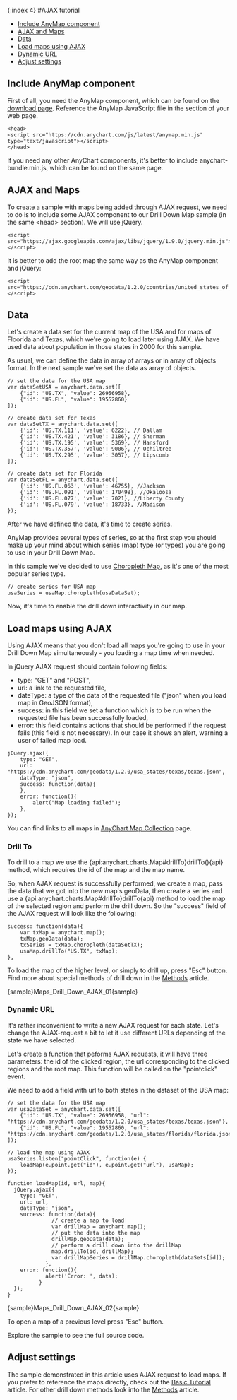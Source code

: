 {:index 4}
#AJAX tutorial

* [Include AnyMap component](#include_anymap_component)
* [AJAX and Maps](#ajax_and_maps)
* [Data](#data)
* [Load maps using AJAX](#load_maps_using_ajax)
 * [Dynamic URL](#dynamic_url)
* [Adjust settings](#adjust_settings)

## Include AnyMap component

First of all, you need the AnyMap component, which can be found on the [download page](../Quick_Start/Downloading_AnyChart). Reference the AnyMap JavaScript file in the <head> section of your web page. 

```
<head>
<script src="https://cdn.anychart.com/js/latest/anymap.min.js" type="text/javascript"></script>
</head>
```

If you need any other AnyChart components, it's better to include anychart-bundle.min.js, which can be found on the same page.

## AJAX and Maps

To create a sample with maps being added through AJAX request, we need to do is to include some AJAX component to our Drill Down Map sample (in the same &lt;head&gt; section). We will use jQuery.

```
<script src="https://ajax.googleapis.com/ajax/libs/jquery/1.9.0/jquery.min.js"></script>
```

It is better to add the root map the same way as the AnyMap component and jQuery:

```
<script src="https://cdn.anychart.com/geodata/1.2.0/countries/united_states_of_america/united_states_of_america.js"></script>
```

## Data

Let's create a data set for the current map of the USA and for maps of Floorida and Texas, which we're going to load later using AJAX. We have used data about population in those states in 2000 for this sample.

As usual, we can define the data in array of arrays or in array of objects format. In the next sample we've set the data as array of objects.

``` 
// set the data for the USA map
var dataSetUSA = anychart.data.set([
    {"id": "US.TX", "value": 26956958},
    {"id": "US.FL", "value": 19552860}
]);

// create data set for Texas
var dataSetTX = anychart.data.set([
    {'id': 'US.TX.111', 'value': 6222}, // Dallam
    {'id': 'US.TX.421', 'value': 3186}, // Sherman
    {'id': 'US.TX.195', 'value': 5369}, // Hansford
    {'id': 'US.TX.357', 'value': 9006}, // Ochiltree
    {'id': 'US.TX.295', 'value': 3057}, // Lipscomb
]);

// create data set for Florida 
var dataSetFL = anychart.data.set([
    {'id': 'US.FL.063', 'value': 46755}, //Jackson
    {'id': 'US.FL.091', 'value': 170498}, //Okaloosa
    {'id': 'US.FL.077', 'value': 7021}, //Liberty County
    {'id': 'US.FL.079', 'value': 18733}, //Madison
});
```

After we have defined the data, it's time to create series.

AnyMap provides several types of series, so at the first step you should make up your mind about which series (map) type (or types) you are going to use in your Drill Down Map.

In this sample we've decided to use [Choropleth Map](Choropleth_Map), as it's one of the most popular series type.

```
// create series for USA map
usaSeries = usaMap.choropleth(usaDataSet);
```

Now, it's time to enable the drill down interactivity in our map.

## Load maps using AJAX

Using AJAX means that you don't load all maps you're going to use in your Drill Down Map simultaneously - you loading a map  time when needed. 

In jQuery AJAX request should contain following fields:
 - type: "GET" and "POST",
 - url: a link to the requested file,
 - dateType: a type of the data of the requested file ("json" when you load map in GeoJSON format),
 - success: in this field we set a function which is to be run when the requested file has been successfully loaded,
 - error: this field contains actions that should be performed if the request fails (this field is not necessary). In our case it shows an alert, warning a user of failed map load.

```
jQuery.ajax({
    type: "GET", 
    url: "https://cdn.anychart.com/geodata/1.2.0/usa_states/texas/texas.json",
    dataType: "json",
    success: function(data){
    },
    error: function(){
    	alert("Map loading failed");
    },
});
```

You can find links to all maps in <a href="https://cdn.anychart.com/#map-collection">AnyChart Map Collection</a> page.

### Drill To

To drill to a map we use the {api:anychart.charts.Map#drillTo}drillTo(){api} method, which requires the id of the map and the map name. 

So, when AJAX request is successfully performed, we create a map, pass the data that we got into the new map's geoData, then create a series and use a {api:anychart.charts.Map#drillTo}drillTo{api} method to load the map of the selected region and perform the drill down. So the "success" field of the AJAX request will look like the following:

```
success: function(data){
    var txMap = anychart.map();
    txMap.geoData(data);
    txSeries = txMap.choropleth(dataSetTX); 
    usaMap.drillTo("US.TX", txMap);  
}, 
```

To load the map of the higher level, or simply to drill up, press "Esc" button. Find more about special methods of drill down in the [Methods](Methods) article.

{sample}Maps\_Drill\_Down\_AJAX\_01{sample}

### Dynamic URL

It's rather inconvenient to write a new AJAX request for each state. Let's change the AJAX-request a bit to let it use different URLs depending of the state we have selected.

Let's create a function that peforms AJAX requests, it will have three parameters: the id of the clicked region, the url corresponding to the clicked regions and the root map. This function will be called on the "pointclick" event.

We need to add a field with url to both states in the dataset of the USA map:

```
// set the data for the USA map
var usaDataSet = anychart.data.set([
    {"id": "US.TX", "value": 26956958, "url": "https://cdn.anychart.com/geodata/1.2.0/usa_states/texas/texas.json"},
    {"id": "US.FL", "value": 19552860, "url": "https://cdn.anychart.com/geodata/1.2.0/usa_states/florida/florida.json"}
]);

// load the map using AJAX
usaSeries.listen("pointClick", function(e) {
    loadMap(e.point.get("id"), e.point.get("url"), usaMap);      
});

function loadMap(id, url, map){
  jQuery.ajax({
    type: "GET",
    url: url, 
    dataType: "json", 
    success: function(data){              
              // create a map to load
              var drillMap = anychart.map();
              // put the data into the map
              drillMap.geoData(data);
              // perform a drill down into the drillMap
              map.drillTo(id, drillMap);
              var drillMapSeries = drillMap.choropleth(dataSets[id]);
            },
    error: function(){
            alert('Error: ', data);
          }
  });
}                                                                               
```

{sample}Maps\_Drill\_Down\_AJAX\_02{sample}

To open a map of a previous level press "Esc" button.

Explore the sample to see the full source code.

## Adjust settings

The sample demonstrated in this article uses AJAX request to load maps. If you prefer to reference the maps directly, check out the [Basic Tutorial](Basic_Tutorial) article. For other drill down methods look into the [Methods](Methods) article.
